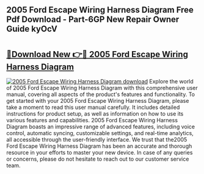 ## 2005 Ford Escape Wiring Harness Diagram Free Pdf Download - Part-6GP New Repair Owner Guide kyOcV

# <h2><a href="http://dfl68w.blite.top/?on=2005+Ford+Escape+Wiring+Harness+Diagram">🔗Download New 👉🔴 2005 Ford Escape Wiring Harness Diagram</a></h2>

[![2005 Ford Escape Wiring Harness Diagram download](https://i.imgur.com/lujVjoI.png)](http://dfl68w.blite.top/?on=2005+Ford+Escape+Wiring+Harness+Diagram)
Explore the world of 2005 Ford Escape Wiring Harness Diagram with this comprehensive user manual, covering all aspects of the product's features and functionality. To get started with your 2005 Ford Escape Wiring Harness Diagram, please take a moment to read this user manual carefully. It includes detailed instructions for product setup, as well as information on how to use its various features and capabilities. 2005 Ford Escape Wiring Harness Diagram boasts an impressive range of advanced features, including voice control, automatic syncing, customizable settings, and real-time analytics, all accessible through the user-friendly interface. We trust that the2005 Ford Escape Wiring Harness Diagram has been an accurate and thorough resource in your efforts to master your new device. In case of any queries or concerns, please do not hesitate to reach out to our customer service team.
